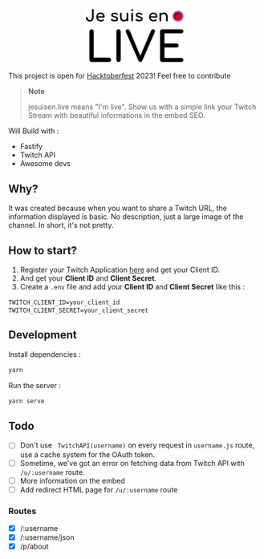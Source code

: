 <p align="center">
<a href="https://jesuisen.live" target="_blank" rel="noopener noreferrer">
<img src="doc/wordmark.png" width="200" alt="Jesuisen.live logo">
</a>
</p>

This project is open for [Hacktoberfest](https://hacktoberfest.com/) 2023! Feel free to contribute

> **Note**
>
> jesuisen.live means "I'm live". Show us with a simple link your Twitch Stream with beautiful informations in the embed
> SEO.

Will Build with :

- Fastify
- Twitch API
- Awesome devs

## Why?

It was created because when you want to share a Twitch URL, the information displayed is basic. No description, just a
large image of the channel. In short, it's not pretty.

## How to start?

1. Register your Twitch Application [here](https://dev.twitch.tv/console/apps/create) and get your Client ID.
2. And get your **Client ID** and **Client Secret**.
3. Create a `.env` file and add your **Client ID** and **Client Secret** like this :

```dotenv
TWITCH_CLIENT_ID=your_client_id
TWITCH_CLIENT_SECRET=your_client_secret
```

## Development

Install dependencies :

```bash
yarn
```

Run the server :

```bash
yarn serve
```

## Todo

- [ ] Don't use ` TwitchAPI(username)` on every request in `username.js` route, use a cache system for the OAuth token.
- [ ] Sometime, we've got an error on fetching data from Twitch API with `/u/:username` route.
- [ ] More information on the embed
- [ ] Add redirect HTML page for `/u/:username` route

### Routes

- [x] /:username
- [x] /:username/json
- [x] /p/about